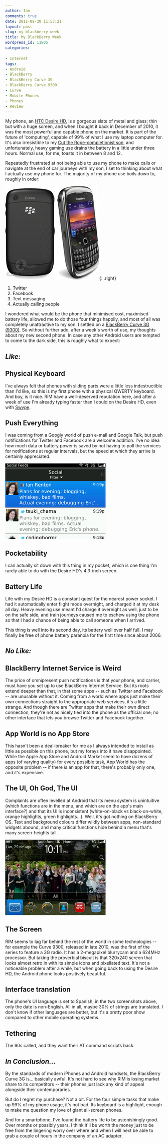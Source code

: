 ```yaml
---
author: Ian
comments: true
date: 2011-08-30 11:53:21
layout: post
slug: my-blackberry-week
title: My BlackBerry Week
wordpress_id: 11805
categories:

- Internet
tags:
- Android
- BlackBerry
- BlackBerry Curve 3G
- BlackBerry Curve 9300
- Curve
- Mobile Phones
- Phones
- Review
---
```


My phone, an [HTC Desire HD](http://www.htc.com/www/smartphones/htc-desire-hd/), is a gorgeous slate of metal and glass; thin but with a huge screen, and when I bought it back in December of 2010, it was the most powerful and capable phone on the market. It is part of the future of 'computing', capable of 99% of what I use my laptop computer for. It's also irresistible to my [Cut the Rope-completionist son](http://twitpic.com/6cr9gz), and unfortunately, heavy gaming use drains the battery in a little under three hours. Normal use, for me, toasts it in between 8 and 12.

Repeatedly frustrated at not being able to use my phone to make calls or navigate at the end of car journeys with my son, I set to thinking about what I actually use my phone for. The majority of my phone use boils down to, roughly in order:

![](/blog/2011/08/blackberry-curve-9300-2-300x298.jpg){: .right}

  1. Twitter
  2. Facebook
  3. Text messaging
  4. Actually calling people

I wondered what would be the phone that minimised cost, maximised battery life, allowed me to do those four things happily, and most of all was completely unattractive to my son.  I settled on a [BlackBerry Curve 3G (9300)](http://uk.blackberry.com/devices/blackberrycurve3G/).  So without further ado, after a week's worth of use, my thoughts about my new second phone. In case any other Android users are tempted to come to the dark side, this is roughly what to expect:

## _Like:_

## Physical Keyboard

I've always felt that phones with sliding parts were a little less indestructible than I'd like, so this is my first phone with a physical QWERTY keyboard. And boy, is it nice. RIM have a well-deserved reputation here, and after a week of use I'm already typing faster than I could on the Desire HD, even with [Swype](http://swypeinc.com/).

## Push Everything

I was coming from a Googly world of push e-mail and Google Talk, but push notifications for Twitter and Facebook are a welcome addition. I've no idea how much data or battery power is saved by not having to poll the services for notifications at regular intervals, but the speed at which they arrive is certainly appreciated.

[![Social Feeds Screenshot](/blog/2011/08/JiffyScreenShotFree-08-29-2011_22-13-55.png)](/blog/2011/08/JiffyScreenShotFree-08-29-2011_22-13-55.png)

## Pocketability

I can actually sit down with this thing in my pocket, which is one thing I'm rarely able to do with the Desire HD's 4.3-inch screen.

## Battery Life

Life with my Desire HD is a constant quest for the nearest power socket. I had it automatically enter flight mode overnight, and charged it at my desk all day. Heavy evening use meant I'd charge it overnight as well, just to be on the safe side, and train journeys caused me to eschew using the phone so that I had a chance of being able to call someone when I arrived.

This thing is well into its second day, its battery well over half full. I may finally be free of phone battery paranoia for the first time since about 2006.

## _No Like:_

## BlackBerry Internet Service is Weird

The price of omnipresent push notifications is that your phone, and carrier, must have you set up to use BlackBerry Internet Service. But its roots extend deeper than that, in that some apps -- such as Twitter and Facebook -- are unusable without it. Coming from a world where apps just make their own connections straight to the appropriate web services, it's a little strange. And though there are Twitter apps that make their own direct connection, they're not as nicely tied into the phone as the official one; no other interface that lets you browse Twitter and Facebook together.

## App World is no App Store

This hasn't been a deal-breaker for me as I always intended to install as little as possible on this phone, but my forays into it have disappointed. While the Apple App Store and Android Market seem to have dozens of apps (of varying quality) for every possible task, App World has the opposite problem -- if there _is_ an app for that, there's probably only one, and it's expensive.

## The UI, Oh God, The UI

Complaints are often levelled at Android that its menu system is unintuitive (which functions are in the menu, and which are on the app's main interface?) and that its UI is inconsistent (white-on-black vs black-on-white, orange highlights, green highlights...).  Well, it's got nothing on BlackBerry OS. Text and background colours differ wildly between apps, non-standard widgets abound, and many critical functions hide behind a menu that's many screen-heights tall.

[![Home Screen Screenshot](/blog/2011/08/JiffyScreenShotFree-08-29-2011_22-11-35.png)](/blog/2011/08/JiffyScreenShotFree-08-29-2011_22-11-35.png)

## The Screen

RIM seems to lag far behind the rest of the world in some technologies -- for example the Curve 9300, released in late 2010, was the first of the series to feature a 3G radio. It has a 2-megapixel blurrycam and a 624MHz processor. But taking the proverbial biscuit is that 320x240 screen that looks almost retro in with its simple icons and pixellated text.  It's not a noticeable problem after a while, but when going back to using the Desire HD, the Android phone looks positively beautiful.

## Interface translation

The phone's UI language is set to Spanish; in the two screenshots above, only the date is non-English. All in all, maybe 30% of strings are translated. I don't know if other languages are better, but it's a pretty poor show compared to other mobile operating systems.

## Tethering

The 90s called, and they want their AT command scripts back.

## _In Conclusion..._

By the standards of modern iPhones and Android handsets, the BlackBerry Curve 3G is... basically awful. It's not hard to see why RIM is losing market share to its competitors -- their phones just lack any kind of appeal alongside their contemporaries.

But do I regret my purchase? Not a bit.  For the four simple tasks that make up 99% of my phone usage, it's not bad. Its keyboard is a highlight, enough to make me question my love of giant all-screen phones.

And for a smartphone, I've found the battery life to be astonishingly good. Over months or possibly years, I think it'll be worth the money just to be free from the lingering worry over where and when I will next be able to grab a couple of hours in the company of an AC adapter.
